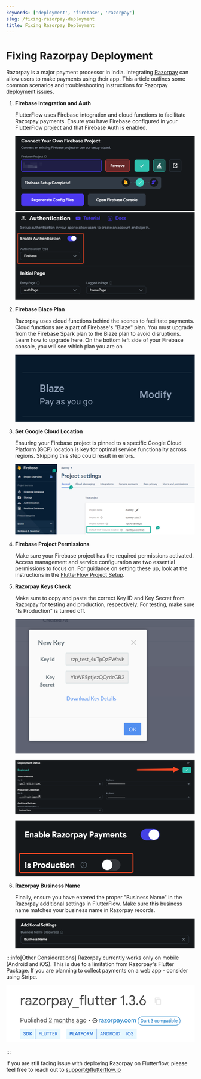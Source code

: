 ```yaml
---
keywords: ['deployment', 'firebase', 'razorpay']
slug: /fixing-razorpay-deployment
title: Fixing Razorpay Deployment
---
```

# Fixing Razorpay Deployment

Razorpay is a major payment processor in India. Integrating [Razorpay](https://razorpay.com/) can allow users to make payments using their app. This article outlines some common scenarios and troubleshooting instructions for Razorpay deployment issues.

1. **Firebase Integration and Auth**

    FlutterFlow uses Firebase integration and cloud functions to facilitate Razorpay payments. Ensure you have Firebase configured in your FlutterFlow project and that Firebase Auth is enabled. 

    ![](../assets/20250430121119193097.png)
    ![](../assets/20250430121119493481.png)

2. **Firebase Blaze Plan**

    Razorpay uses cloud functions behind the scenes to facilitate payments. Cloud functions are a part of Firebase's "Blaze" plan. You must upgrade from the Firebase Spark plan to the Blaze plan to avoid disruptions. Learn how to upgrade here. On the bottom left side of your Firebase console, you will see which plan you are on

    ![](../assets/20250430121119754142.png)

3. **Set Google Cloud Location**

    Ensuring your Firebase project is pinned to a specific Google Cloud Platform (GCP) location is key for optimal service functionality across regions. Skipping this step could result in errors.​

    ![](../assets/20250430121120027064.png)

4. **Firebase Project Permissions**

    Make sure your Firebase project has the required permissions activated. Access management and service configuration are two essential permissions to focus on. For guidance on setting these up, look at the instructions in the [FlutterFlow Project Setup](https://docs.flutterflow.io/resources/projects/settings/project-setup/).

5. **Razorpay Keys Check**

    Make sure to copy and paste the correct Key ID and Key Secret from Razorpay for testing and production, respectively. For testing, make sure "Is Production" is turned off.

    ![](../assets/20250430121120324713.png)

    ![](../assets/20250430121120614698.png)

    ![](../assets/20250430121120833797.png)

6. **Razorpay Business Name**

    Finally, ensure you have entered the proper "Business Name" in the Razorpay additional settings in FlutterFlow. Make sure this business name matches your business name in Razorpay records. 

    ![](../assets/20250430121121100378.png)

:::info[Other Considerations]
Razorpay currently works only on mobile (Android and iOS). This is due to a limitation from Razorpay's Flutter Package. If you are planning to collect payments on a web app - consider using Stripe.

![](../assets/20250430121121294657.png)

:::

If you are still facing issue with deploying Razorpay on Flutterflow, please feel free to reach out to support@flutterflow.io

